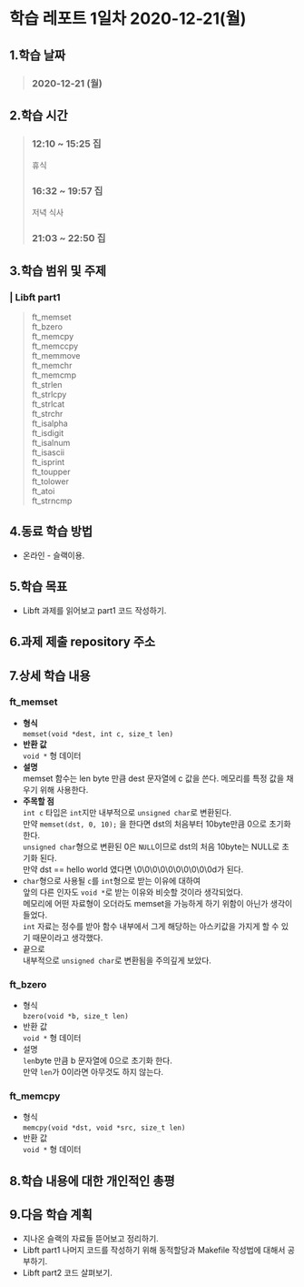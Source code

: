 # **학습 레포트 1일차 2020-12-21(월)**
## **1.학습 날짜**
> ### **2020-12-21 (월)**
## **2.학습 시간**
> ### **12:10 ~ 15:25 집**
> 휴식
> ### **16:32 ~ 19:57 집**
> 저녁 식사
> ### **21:03 ~ 22:50 집**

## **3.학습 범위 및 주제**
### | Libft part1 
> ft_memset\
> ft_bzero\
> ft_memcpy\
> ft_memccpy\
> ft_memmove\
> ft_memchr\
> ft_memcmp\
> ft_strlen\
> ft_strlcpy\
> ft_strlcat\
> ft_strchr\
> ft_isalpha\
> ft_isdigit\
> ft_isalnum\
> ft_isascii\
> ft_isprint\
> ft_toupper\
> ft_tolower\
> ft_atoi\
> ft_strncmp

## **4.동료 학습 방법**
- 온라인 - 슬랙이용.
## **5.학습 목표**
- Libft 과제를 읽어보고 part1 코드 작성하기.

## **6.과제 제출 repository 주소**
## **7.상세 학습 내용**
### ft_memset
- **형식**\
`memset(void *dest, int c, size_t len)`
- **반환 값**\
`void *` 형 데이터
- **설명**\
memset 함수는 len byte 만큼 dest 문자열에 c 값을 쓴다.
메모리를 특정 값을 채우기 위해 사용한다.
- **주목할 점**\
`int c` 타입은 `int`지만 내부적으로 `unsigned char`로 변환된다.\
만약 `memset(dst, 0, 10);` 을 한다면 dst의 처음부터 10byte만큼 0으로 초기화 한다.\
`unsigned char`형으로 변환된 0은 `NULL`이므로 dst의 처음 10byte는 NULL로 초기화 된다.\
만약 dst == hello world 였다면 \0\0\0\0\0\0\0\0\0\0d가 된다.
- `char`형으로 사용될 `c`를 `int`형으로 받는 이유에 대하여\
앞의 다른 인자도 `void *`로 받는 이유와 비슷할 것이라 생각되었다.\
메모리에 어떤 자료형이 오더라도 memset을 가능하게 하기 위함이 아닌가 생각이 들었다.\
`int` 자료는 정수를 받아 함수 내부에서 그게 해당하는 아스키값을 가지게 할 수 있기 때문이라고 생각했다.
- 끝으로\
내부적으로 `unsigned char`로 변환됨을 주의깊게 보았다.

### ft_bzero
- 형식\
`bzero(void *b, size_t len)`
- 반환 값\
`void *` 형 데이터
- 설명\
`len`byte 만큼 b 문자열에 0으로 초기화 한다.\
만약 `len`가 0이라면 아무것도 하지 않는다.

### ft_memcpy
- 형식\
`memcpy(void *dst, void *src, size_t len)`
- 반환 값\
`void *` 형 데이터

## **8.학습 내용에 대한 개인적인 총평**
## **9.다음 학습 계획**
- 지나온 슬랙의 자료들 뜯어보고 정리하기.
- Libft part1 나머지 코드를 작성하기 위해 동적할당과 Makefile 작성법에 대해서 공부하기.
- Libft part2 코드 살펴보기.

